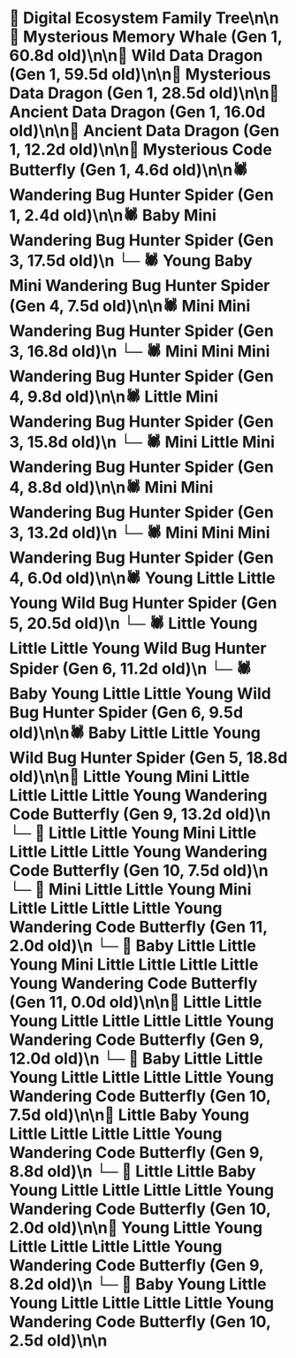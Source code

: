 # 🌳 Digital Ecosystem Family Tree\n\n🐋 Mysterious Memory Whale (Gen 1, 60.8d old)\n\n🐉 Wild Data Dragon (Gen 1, 59.5d old)\n\n🐉 Mysterious Data Dragon (Gen 1, 28.5d old)\n\n🐉 Ancient Data Dragon (Gen 1, 16.0d old)\n\n🐉 Ancient Data Dragon (Gen 1, 12.2d old)\n\n🦋 Mysterious Code Butterfly (Gen 1, 4.6d old)\n\n🕷️ Wandering Bug Hunter Spider (Gen 1, 2.4d old)\n\n🕷️ Baby Mini Wandering Bug Hunter Spider (Gen 3, 17.5d old)\n  └─ 🕷️ Young Baby Mini Wandering Bug Hunter Spider (Gen 4, 7.5d old)\n\n🕷️ Mini Mini Wandering Bug Hunter Spider (Gen 3, 16.8d old)\n  └─ 🕷️ Mini Mini Mini Wandering Bug Hunter Spider (Gen 4, 9.8d old)\n\n🕷️ Little Mini Wandering Bug Hunter Spider (Gen 3, 15.8d old)\n  └─ 🕷️ Mini Little Mini Wandering Bug Hunter Spider (Gen 4, 8.8d old)\n\n🕷️ Mini Mini Wandering Bug Hunter Spider (Gen 3, 13.2d old)\n  └─ 🕷️ Mini Mini Mini Wandering Bug Hunter Spider (Gen 4, 6.0d old)\n\n🕷️ Young Little Little Young Wild Bug Hunter Spider (Gen 5, 20.5d old)\n  └─ 🕷️ Little Young Little Little Young Wild Bug Hunter Spider (Gen 6, 11.2d old)\n  └─ 🕷️ Baby Young Little Little Young Wild Bug Hunter Spider (Gen 6, 9.5d old)\n\n🕷️ Baby Little Little Young Wild Bug Hunter Spider (Gen 5, 18.8d old)\n\n🦋 Little Young Mini Little Little Little Little Young Wandering Code Butterfly (Gen 9, 13.2d old)\n  └─ 🦋 Little Little Young Mini Little Little Little Little Young Wandering Code Butterfly (Gen 10, 7.5d old)\n    └─ 🦋 Mini Little Little Young Mini Little Little Little Little Young Wandering Code Butterfly (Gen 11, 2.0d old)\n    └─ 🦋 Baby Little Little Young Mini Little Little Little Little Young Wandering Code Butterfly (Gen 11, 0.0d old)\n\n🦋 Little Little Young Little Little Little Little Young Wandering Code Butterfly (Gen 9, 12.0d old)\n  └─ 🦋 Baby Little Little Young Little Little Little Little Young Wandering Code Butterfly (Gen 10, 7.5d old)\n\n🦋 Little Baby Young Little Little Little Little Young Wandering Code Butterfly (Gen 9, 8.8d old)\n  └─ 🦋 Little Little Baby Young Little Little Little Little Young Wandering Code Butterfly (Gen 10, 2.0d old)\n\n🦋 Young Little Young Little Little Little Little Young Wandering Code Butterfly (Gen 9, 8.2d old)\n  └─ 🦋 Baby Young Little Young Little Little Little Little Young Wandering Code Butterfly (Gen 10, 2.5d old)\n\n
